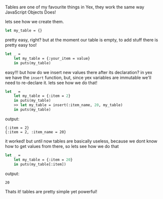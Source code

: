 Tables are one of my favourite things in Yex, they work the same way JavaScript Objects Does!

lets see how we create them.
```ml 
let my_table = {}
```
pretty easy, right? but at the moment our table is empty, to add stuff there is pretty easy too!
```ml
let _ = 
    let my_table = {:your_item = value}
    in puts(my_table)
```

easy!!! but how do we insert new values there after its declaration? in yex we have the `insert` function, but, since yex variables are immutable we'll need to re-declare it. lets see how we do that!

```ml 
let _ = 
    let my_table = {:item = 2} 
    in puts(my_table)
    >> let my_table = insert(:item_name, 20, my_table)
    in puts(my_table)
```
output: 
``` 
{:item = 2}
{:item = 2, :item_name = 20}
```

it worked! but until now tables are basically useless, because we dont know how to get values from there, so lets see how we do that

```ml
let _ = 
    let my_table = {:item = 20}
    in puts(my_table[:item])
```
output:
```
20
```

Thats it! tables are pretty simple yet powerful!